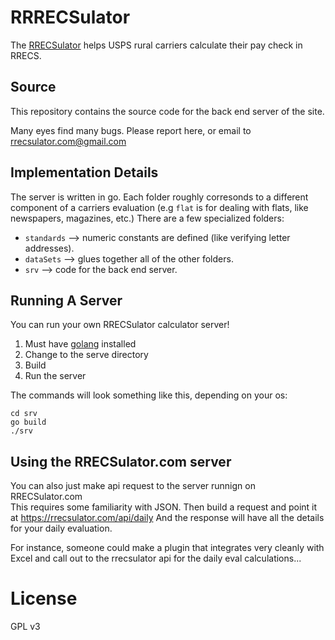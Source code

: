 # RRRECSulator

The [RRECSulator](https://rrecsulator.com) helps USPS rural carriers calculate their pay check in RRECS.

## Source

This repository contains the source code for the back end server of the site.

Many eyes find many bugs.  Please report here, or email to [rrecsulator.com@gmail.com](mailto:rrecsulator.com@gmail.com)

## Implementation Details

The server is written in go.  Each folder roughly corresonds to a different component of a carriers evaluation (e.g `flat` is for dealing with flats, like newspapers, magazines, etc.)  There are a few specialized folders:

- `standards` --> numeric constants are defined (like verifying letter addresses).
- `dataSets` --> glues together all of the other folders.
- `srv` --> code for the back end server.

## Running A Server

You can run your own RRECSulator calculator server!  

1.  Must have [golang](https://go.dev/doc/tutorial/getting-started) installed
2.  Change to the serve directory
3.  Build
4.  Run the server

The commands will look something like this, depending on your os:
```
cd srv
go build
./srv
```

## Using the RRECSulator.com server

You can also just make api request to the server runnign on RRECSulator.com  
This requires some familiarity with JSON.  Then build a request and point it at https://rrecsulator.com/api/daily
And the response will have all the details for your daily evaluation.

For instance, someone could make a plugin that integrates very cleanly with Excel and call out to the rrecsulator api for the daily eval calculations...


# License
GPL v3
